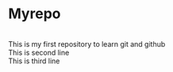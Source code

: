 # Myrepo
<br>
This is my first repository to learn git and github
<br>
This is second line
<br>
This is third line